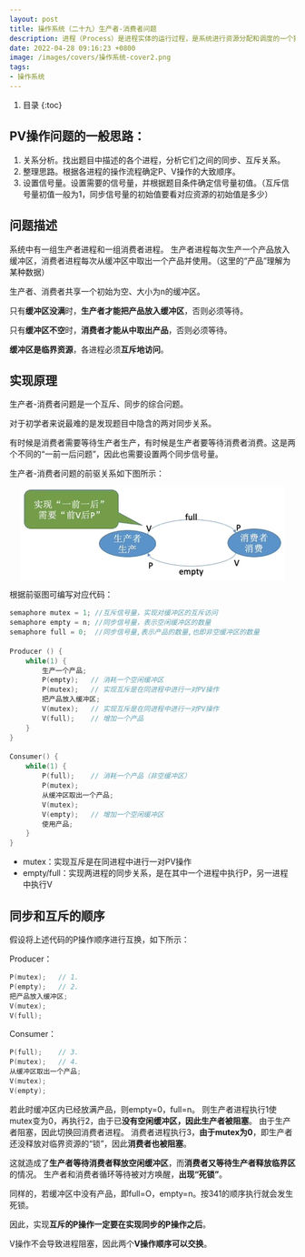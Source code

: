 ```yaml
---
layout: post 
title: 操作系统（二十九）生产者-消费者问题
description: 进程（Process）是进程实体的运行过程，是系统进行资源分配和调度的一个独立单位。
date: 2022-04-28 09:16:23 +0800 
image: /images/covers/操作系统-cover2.png
tags:
- 操作系统
---
```


1. 目录
{:toc}

## PV操作问题的一般思路：
1. 关系分析。找出题目中描述的各个进程，分析它们之间的同步、互斥关系。 
2. 整理思路。根据各进程的操作流程确定P、V操作的大致顺序。 
3. 设置信号量。设置需要的信号量，并根据题目条件确定信号量初值。（互斥信号量初值一般为1，同步信号量的初始值要看对应资源的初始值是多少）

## 问题描述

系统中有一组生产者进程和一组消费者进程。
生产者进程每次生产一个产品放入缓冲区，消费者进程每次从缓冲区中取出一个产品并使用。（这里的“产品”理解为某种数据）

生产者、消费者共享一个初始为空、大小为n的缓冲区。

只有**缓冲区没满**时，**生产者才能把产品放入缓冲区**，否则必须等待。

只有**缓冲区不空**时，**消费者才能从中取出产品**，否则必须等待。

**缓冲区是临界资源**，各进程必须**互斥地访问**。

## 实现原理

生产者-消费者问题是一个互斥、同步的综合问题。

对于初学者来说最难的是发现题目中隐含的两对同步关系。

有时候是消费者需要等待生产者生产，有时候是生产者要等待消费者消费。这是两个不同的“一前一后问题”，因此也需要设置两个同步信号量。

生产者-消费者问题的前驱关系如下图所示：

<img src='\images\posts\操作系统-信号量4.jpg'
  style="
    display: block;
    margin-left: auto;
    margin-right: auto; 
    zoom:50%;" />

根据前驱图可编写对应代码：

```c
semaphore mutex = 1; //互斥信号量，实现对缓冲区的互斥访问
semaphore empty = n; //同步信号量，表示空闲缓冲区的数量
semaphore full = 0;  //同步信号量,表示产品的数量,也即非空缓冲区的数量

Producer () {
    while(1) {
        生产一个产品;
        P(empty);   // 消耗一个空闲缓冲区
        P(mutex);   // 实现互斥是在同进程中进行一对PV操作
        把产品放入缓冲区; 
        V(mutex);   // 实现互斥是在同进程中进行一对PV操作
        V(full);    // 增加一个产品
    }
}

Consumer() {
    while(1) {
        P(full);    // 消耗一个产品（非空缓冲区）
        P(mutex);
        从缓冲区取出一个产品;
        V(mutex);
        V(empty);   // 增加一个空闲缓冲区
        使用产品;
    }
}
```

- mutex：实现互斥是在同进程中进行一对PV操作
- empty/full：实现两进程的同步关系，是在其中一个进程中执行P，另一进程中执行V

## 同步和互斥的顺序

假设将上述代码的P操作顺序进行互换，如下所示：

Producer：
```c 
P(mutex);   // 1.
P(empty);   // 2.
把产品放入缓冲区; 
V(mutex);
V(full);   
```

Consumer：
```c 
P(full);    // 3.
P(mutex);   // 4.
从缓冲区取出一个产品;
V(mutex);
V(empty);
```

若此时缓冲区内已经放满产品，则empty=0，full=n。
则生产者进程执行1使mutex变为0，再执行2，由于已**没有空闲缓冲区，因此生产者被阻塞**。
由于生产者阻塞，因此切换回消费者进程。
消费者进程执行3，**由于mutex为0**，即生产者还没释放对临界资源的“锁”，因此**消费者也被阻塞**。

这就造成了**生产者等待消费者释放空闲缓冲区**，而**消费者又等待生产者释放临界区**的情况。
生产者和消费者循环等待被对方唤醒，**出现“死锁”**。

同样的，若缓冲区中没有产品，即full=O，empty=n。按341的顺序执行就会发生死锁。

因此，实现**互斥的P操作一定要在实现同步的P操作之后**。

V操作不会导致进程阻塞，因此两个**V操作顺序可以交换**。
